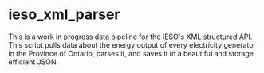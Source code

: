 # ieso_xml_parser 
This is a work in progress data pipeline for the IESO's XML structured API.
This script pulls data about the energy output of every electricity generator in the Province of Ontario, parses it, and saves it in a beautiful and storage efficient JSON. 
